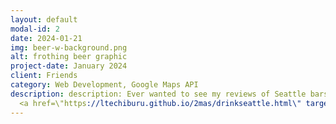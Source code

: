 ```yaml
---
layout: default
modal-id: 2
date: 2024-01-21
img: beer-w-background.png
alt: frothing beer graphic
project-date: January 2024
client: Friends
category: Web Development, Google Maps API
description: description: Ever wanted to see my reviews of Seattle bars? Neither has anybody else!
  <a href=\"https://ltechiburu.github.io/2mas/drinkseattle.html\" target="_blank" style="color: blue;"><b><i> Look anyways.</i></b></a>
---
```


